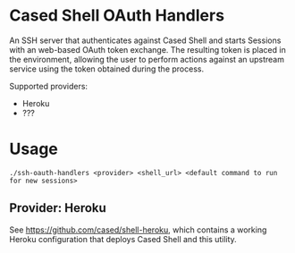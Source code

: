 # Cased Shell OAuth Handlers

An SSH server that authenticates against Cased Shell and starts Sessions with an web-based OAuth token exchange. The resulting token is placed in the environment, allowing the user to perform actions against an upstream service using the token obtained during the process.

Supported providers:

- Heroku
- ???

# Usage

```
./ssh-oauth-handlers <provider> <shell_url> <default command to run for new sessions>
```

## Provider: Heroku

See https://github.com/cased/shell-heroku, which contains a working Heroku configuration that deploys Cased Shell and this utility.

